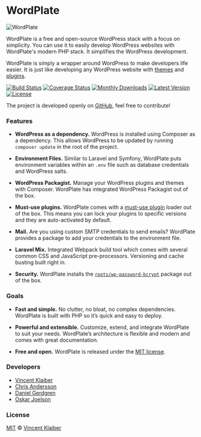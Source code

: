# WordPlate

![WordPlate](https://cloud.githubusercontent.com/assets/499192/24309675/09eec350-10cd-11e7-98f3-094003bc8e15.png)

WordPlate is a free and open-source WordPress stack with a focus on simplicity. You can use it to easily develop WordPress websites with WordPlate's modern PHP stack. It simplifies the WordPress development.

WordPlate is simply a wrapper around WordPress to make developers life easier. It is just like developing any WordPress website with [themes](https://developer.wordpress.org/themes) and [plugins](https://developer.wordpress.org/plugins).

[![Build Status](https://badgen.net/travis/wordplate/framework/master)](https://travis-ci.org/wordplate/framework)
[![Coverage Status](https://badgen.net/codecov/c/github/wordplate/framework)](https://codecov.io/github/wordplate/framework)
[![Monthly Downloads](https://badgen.net/packagist/dm/wordplate/framework)](https://packagist.org/packages/wordplate/framework)
[![Latest Version](https://badgen.net/github/release/wordplate/wordplate)](https://github.com/wordplate/wordplate/releases)
[![License](https://badgen.net/packagist/license/wordplate/wordplate)](https://packagist.org/packages/wordplate/wordplate)

The project is developed openly on [GitHub](https://github.com/wordplate/wordplate), feel free to contribute!

### Features

- **WordPress as a dependency.** WordPress is installed using Composer as a dependency. This allows WordPress to be updated by running `composer update` in the root of the project.

- **Environment Files.** Similar to Laravel and Symfony, WordPlate puts environment variables within an `.env` file such as database credentials and WordPress salts.

- **WordPress Packagist.** Manage your WordPress plugins and themes with Composer. WordPlate has integrated WordPress Packagist out of the box.

- **Must-use plugins.** WordPlate comes with a [must-use plugin](https://wordpress.org/support/article/must-use-plugins/) loader out of the box. This means you can lock your plugins to specific versions and they are auto-activated by default.

- **Mail.** Are you using custom SMTP credentials to send emails? WordPlate provides a package to add your credentials to the environment file.

- **Laravel Mix.** Integrated Webpack build tool which comes with several common CSS and JavaScript pre-processors. Versioning and cache busting built right in.

- **Security.** WordPlate installs the [`roots/wp-password-bcrypt`](https://github.com/roots/wp-password-bcrypt#readme) package out of the box.

### Goals

- **Fast and simple.** No clutter, no bloat, no complex dependencies. WordPlate is built with PHP so it’s quick and easy to deploy.

- **Powerful and extensible.** Customize, extend, and integrate WordPlate to suit your needs. WordPlate’s architecture is flexible and modern and comes with great documentation.

- **Free and open.** WordPlate is released under the [MIT license](https://github.com/wordplate/wordplate/blob/master/LICENSE).

### Developers

- [Vincent Klaiber](https://github.com/vinkla)
- [Chris Andersson](https://github.com/puredazzle)
- [Daniel Gerdgren](https://github.com/tditlu)
- [Oskar Joelson](https://github.com/fiskhandlarn)

### License

[MIT](https://github.com/wordplate/wordplate.github.io/blob/master/LICENSE) © [Vincent Klaiber](https://doubledip.se)
